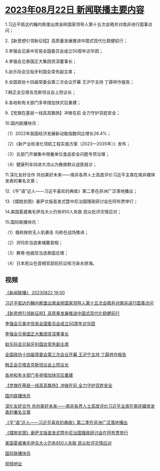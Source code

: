 # [2023年08月22日 新闻联播主要内容](https://tv.cctv.com/lm/xwlb/day/20230822.shtml)

1.习近平抵达约翰内斯堡出席金砖国家领导人第十五次会晤并对南非进行国事访问；

2.【新思想引领新征程】高质量发展推进中国式现代化稳健前行；

3.李强会见美中贸易全国委员会成立50周年访华团；

4.李强会见泰国正大集团资深董事长；

5.赵乐际会见匈牙利国会常务副主席；

6.全国政协十四届常委会第三次会议开幕 王沪宁主持 丁薛祥作报告；

7.韩正会见塔吉克斯坦议会上院议长；

8.各地和有关部门多举措加快灾后重建；

9.【党旗在基层一线高高飘扬】冲锋在前 全力守护百姓安全；

10.国内联播快讯：

（1）2022年我国经济发展新动能指数同比增长28.4%；

（2）《新产业标准化领航工程实施方案（2023—2035年）》发布；

（3）五部门开展集中用餐单位食品安全问题专项治理；

（4）健康列车四进大凉山为彝族群众送医就诊；

11.深化友好合作 共创美好未来——南非各界人士高度评价习近平主席在南非媒体发表的署名文章；

12.《平“语”近人——习近平喜欢的典故》第二季在非洲广泛落地播出；

13.《摆脱贫困》豪萨文版首发式暨中尼治国理政研讨会在阿布贾举行；

14.美国夏威夷毛伊岛大火仍有850人失联 民众批评灾情应对；

15.国际联播快讯：

（1）俄称挫败无人机袭击 乌称在战场推进；

（2）洪玛奈当选柬埔寨首相；

（3）赛塔·他威信当选泰国总理；

（4）日本民众在首相官邸前抗议核污染水排海。

## 视频

[《新闻联播》 20230822 19:00](https://tv.cctv.com/2023/08/22/VIDEYKRDnGEcSjAoMCqf1feW230822.shtml)

[习近平抵达约翰内斯堡出席金砖国家领导人第十五次会晤并对南非进行国事访问](https://tv.cctv.com/2023/08/22/VIDErveUzY8N1ivcF0Ococi7230822.shtml)

[【新思想引领新征程】高质量发展推进中国式现代化稳健前行](https://tv.cctv.com/2023/08/22/VIDELG0lsw28qKUI0V3A5r6l230822.shtml)

[李强会见美中贸易全国委员会成立50周年访华团](https://tv.cctv.com/2023/08/22/VIDEvyfvttn6pWBzNIhtvuPC230822.shtml)

[李强会见泰国正大集团资深董事长](https://tv.cctv.com/2023/08/22/VIDEaas9qLjr04MKoorZxIkr230822.shtml)

[赵乐际会见匈牙利国会常务副主席](https://tv.cctv.com/2023/08/22/VIDESMcRGe3u9NSsJxv6DTSQ230822.shtml)

[全国政协十四届常委会第三次会议开幕 王沪宁主持 丁薛祥作报告](https://tv.cctv.com/2023/08/22/VIDEkJsDpsZurWaEs909KzGi230822.shtml)

[韩正会见塔吉克斯坦议会上院议长](https://tv.cctv.com/2023/08/22/VIDEvQPRZElmd8d0MNLoyHuy230822.shtml)

[各地和有关部门多举措加快灾后重建](https://tv.cctv.com/2023/08/22/VIDER1jbiwetLXZCUzafjN0g230822.shtml)

[【党旗在基层一线高高飘扬】冲锋在前 全力守护百姓安全](https://tv.cctv.com/2023/08/22/VIDEqsxB22Anlrawir5Q33k7230822.shtml)

[国内联播快讯](https://tv.cctv.com/2023/08/22/VIDEQXfridBlzYu80HNbuUhl230822.shtml)

[深化友好合作 共创美好未来——南非各界人士高度评价习近平主席在南非媒体发表的署名文章](https://tv.cctv.com/2023/08/22/VIDEW6K0dlWdsRswRkpnoKvP230822.shtml)

[《平“语”近人——习近平喜欢的典故》第二季在非洲广泛落地播出](https://tv.cctv.com/2023/08/22/VIDEAMjH5aXN2M91CFqxdfHz230822.shtml)

[《摆脱贫困》豪萨文版首发式暨中尼治国理政研讨会在阿布贾举行](https://tv.cctv.com/2023/08/22/VIDEDfLiAdAklP4ZCfxFxUD9230822.shtml)

[美国夏威夷毛伊岛大火仍有850人失联 民众批评灾情应对](https://tv.cctv.com/2023/08/22/VIDEFGZvgPoDsStNGxgFJL0s230822.shtml)

[国际联播快讯](https://tv.cctv.com/2023/08/22/VIDEMvDOYFuk1yGhTyL6NMgn230822.shtml)

[视频地址](https://tv.cctv.com/lm/xwlb/day/20230822.shtml) 

